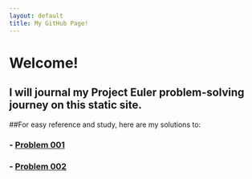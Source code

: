 ```yaml
---
layout: default
title: My GitHub Page!
---
```


# Welcome!

## I will journal my Project Euler problem-solving journey on this static site.

##For easy reference and study, here are my solutions to:

### - [Problem 001](<./JavaScript/Problem001(JS).html>)

### - [Problem 002](<./JavaScript/Problem002(JS).html>)
